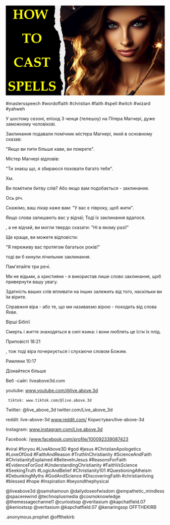![Video cover image](../cover.jpg "cover photo")

#mastersspeech #wordoffaith #christian #faith #spell #witch #wizard #yahweh

У шостому сезоні, епізод 3 ченця (телешоу) на Пітера Магнері, дуже заможному чоловікові.

Заклинання подавали помічник містера Магнері, який в основному сказав:

"Якщо ви пити більше кави, ви помрете".

Містер Магнері відповів:

"Ти знаєш що, я збираюся поховати багато тебе".

Хм.

Ви помітили битву слів? Або якщо вам подобається - заклинання.

Ось річ.

Скажімо, ваш лікар каже вам: "У вас є півроку, щоб жити".

Якщо слова залишають вас у відчаї; Тоді їх заклинання вдалося.

, а не відчай, ви могли твердо сказати: "Ні в якому разі!"

Ще краще, ви можете відповісти:

"Я переживу вас протягом багатьох років!"

тоді ви б кинули лічильник заклинання.

Пам'ятайте три речі.

Ми не відьми, а християни - я використав лише слово заклинання, щоб привернути вашу увагу.

Здатність ваших слів впливати на інших залежить від того, наскільки ви їм вірите.

Справжня віра - або те, що ми називаємо вірою - походить від слова Яхве.

Вірші Біблії

Смерть і життя знаходяться в силі язика: і вони люблять це їсти їх плід.

Приповісті 18:21

, тож тоді віра почеркується і слухаючи словом Божим.

Римляни 10:17

Дізнайтеся більше

Веб -сайт: liveabove3d.com

youtube: www.youtube.com/@live.above.3d

     tiktok: www.tiktok.com/@live.above.3d

Twitter: @live_above_3d twitter.com/Live_above_3d

reddit: live-above-3d www.reddit.com/ Користувач/live-above-3d

Instagram: www.instagram.com/Live.above.3d

Facebook: /www.facebook.com/profile/100092339087423

#viral #foryou #LiveAbove3D #god #jesus #ChristianApologetics #LoveOfGod #FaithAndReason #TruthInChristianity #ScienceAndFaith #ChristianityExplained #BelieveInJesus #ReasonsForFaith #EvidenceForGod #UnderstandingChristianity #FaithVsScience #SeekingTruth #LogicAndBelief #Christianity101 #QuestioningAtheism #DebunkingMyths #GodAndScience #DiscoveringFaith #christianliving #blessed #hope #Inspiration #beyondthephysical

@liveabove3d @samshamoun @dailydoseofwisdom @empathetic_mindless @spacerewind @technoplusmedia @cosmoknowledge @themessagechannel1 @curiostssp @veritasium @kapchatfield.07 @keniostssp @veritasium @kapchatfield.07 @kenaringssp OFFTHEKIRB

.anonymous.prophet @offthekirb